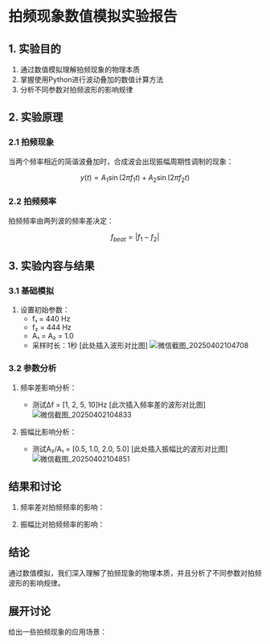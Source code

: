 # 拍频现象数值模拟实验报告

## 1. 实验目的
1. 通过数值模拟理解拍频现象的物理本质
2. 掌握使用Python进行波动叠加的数值计算方法
3. 分析不同参数对拍频波形的影响规律

## 2. 实验原理
### 2.1 拍频现象
当两个频率相近的简谐波叠加时，合成波会出现振幅周期性调制的现象：

$$
y(t) = A_1\sin(2\pi f_1 t) + A_2\sin(2\pi f_2 t)
$$

### 2.2 拍频频率
拍频频率由两列波的频率差决定：

$$
f_{beat} = |f_1 - f_2|
$$


## 3. 实验内容与结果

### 3.1 基础模拟
1. 设置初始参数：
   - f₁ = 440 Hz
   - f₂ = 444 Hz 
   - A₁ = A₂ = 1.0
   - 采样时长：1秒
[此处插入波形对比图]
![微信截图_20250402104708](https://github.com/user-attachments/assets/23947d13-6b44-459f-a2d4-1841534601cd)

### 3.2 参数分析
1. 频率差影响分析：
   
   - 测试Δf = [1, 2, 5, 10]Hz
[此次插入频率差的波形对比图]
![微信截图_20250402104833](https://github.com/user-attachments/assets/af02c275-99a6-41a6-a828-4bfb44482a07)

2. 振幅比影响分析：
   
   - 测试A₂/A₁ = [0.5, 1.0, 2.0, 5.0]
[此处插入振幅比的波形对比图]
![微信截图_20250402104851](https://github.com/user-attachments/assets/d9888f3a-6367-482a-be59-0a2c0242059a)

## 结果和讨论
1. 频率差对拍频频率的影响：
  
2. 振幅比对拍频频率的影响：
  
## 结论
通过数值模拟，我们深入理解了拍频现象的物理本质，并且分析了不同参数对拍频波形的影响规律。

## 展开讨论
给出一些拍频现象的应用场景：
